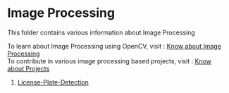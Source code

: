 # Image Processing

This folder contains various information about Image Processing 

To learn about Image Processing using OpenCV, visit : [Know about Image Processing](https://github.com/dishamodi0910/MindWave/tree/ImageProcessing/ImageProcessing/Concepts_Code) <br>
To contribute in various image processing based projects, visit : [Know about Projects](https://github.com/dishamodi0910/MindWave/tree/ImageProcessing/ImageProcessing/Projects)


1. [License-Plate-Detection](https://github.com/shubhexists/MindWave/tree/main/OpenCV%20Projects/LicensePlateDetection)
